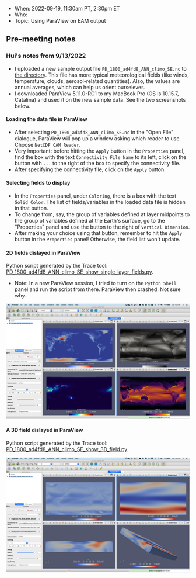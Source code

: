 * When: 2022-09-19, 11:30am PT, 2:30pm ET
* Who: 
* Topic: Using ParaView on EAM output

## Pre-meeting notes

### Hui's notes from 9/13/2022

* I uploaded a new sample output file `PD_1800_ad4fd8_ANN_climo_SE.nc` to [the directory](https://compy-dtn.pnl.gov/wanh895/ParaView_EAM/cubed_sphere/model_output_samples/). This file has more typical meteorological fields (like winds, temperature, clouds, aerosol-related quantities). Also, the values are annual averages, which can help us orient ourseleves.
* I downloaded ParaView 5.11.0-RC1 to my MacBook Pro (OS is 10.15.7, Catalina) and used it on the new sample data. See the two screenshots below.

#### Loading the data file in ParaView

* After selecting `PD_1800_ad4fd8_ANN_climo_SE.nc` in the "Open File" dialogue, ParaView will pop up a window asking which reader to use. Choose `NetCDF CAM Reader`.
* Very important: before hitting the `Apply` button in the `Properties` panel, find the box with the text `Connectivity File Name` to its left, click on the button with `...` to the right of the box to specify the connectivity file.
* After specifying the connectivity file, click on the `Apply` button.

#### Selecting fields to display

* In the `Properties` panel, under `Coloring`, there is a box with the text `Solid Color`. The list of fields/variables in the loaded data file is hidden in that button.
* To change from, say, the group of variables defined at layer midpoints to the group of variables defined at the Earth's surface, go to the "Properties" panel and use the button to the right of `Vertical Dimension`.
* After making your choice using that button, remember to hit the `Apply` button in the `Properties` panel! Otherwise, the field list won't update.

#### 2D fields dislayed in ParaView

Python script generated by the Trace tool: [PD_1800_ad4fd8_ANN_climo_SE_show_single_layer_fields.py](vis-meeting-2022-09-19_files/PD_1800_ad4fd8_ANN_climo_SE_show_single_layer_fields.py).
* Note: In a new ParaView session, I tried to turn on the `Python Shell` panel and run the script from there. ParaView then crashed. Not sure why. 

![ParaView_showing_single_layer_fields_from_EAMv0_output.png](vis-meeting-2022-09-19_files/ParaView_showing_single_layer_fields_from_EAMv0_output.png)

#### A 3D field dislayed in ParaView

Python script generated by the Trace tool: [PD_1800_ad4fd8_ANN_climo_SE_show_3D_field.py](vis-meeting-2022-09-19_files/PD_1800_ad4fd8_ANN_climo_SE_show_3D_field.py)

![ParaView_showing_single_layer_fields_from_EAMv0_output.png](vis-meeting-2022-09-19_files/ParaView_showing_U_from_EAMv0_output.png)

 
